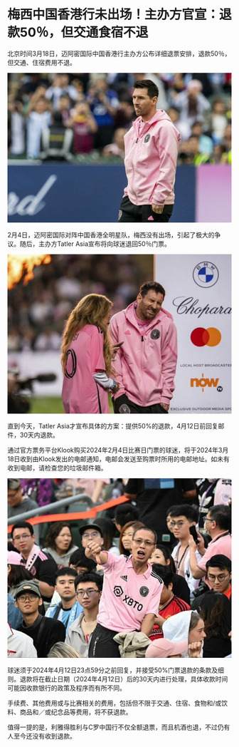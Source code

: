 # 梅西中国香港行未出场！主办方官宣：退款50％，但交通食宿不退

北京时间3月18日，迈阿密国际中国香港行主办方公布详细退票安排，退款50％，但交通、住宿费用不退。

![b2064a2a31135109de02f6b4ef7c0628.jpg](https://raw.githubusercontent.com/qqhsx/qqnews_image/main/2024/03/18/梅西中国香港行未出场！主办方官宣：退款50％，但交通食宿不退/b2064a2a31135109de02f6b4ef7c0628.jpg)

2月4日，迈阿密国际对阵中国香港全明星队，梅西没有出场，引起了极大的争议。随后，主办方Tatler Asia宣布将向球迷退回50％门票。

![3b76cbe7d82fdde53c795118f3d380e0.jpg](https://raw.githubusercontent.com/qqhsx/qqnews_image/main/2024/03/18/梅西中国香港行未出场！主办方官宣：退款50％，但交通食宿不退/3b76cbe7d82fdde53c795118f3d380e0.jpg)

直到今天，Tatler Asia才宣布具体的方案：提供50%的退款，4月12日前回复邮件，30天内退款。

通过官方票务平台Klook购买2024年2月4日比赛日门票的球迷，将于2024年3月18日收到由Klook发出的电邮通知，电邮会发送至购票时所用的电邮地址。如未有收到电邮，请检查您的垃圾邮件箱。

![2857450434f83bda25836636e26a1a8e.jpg](https://raw.githubusercontent.com/qqhsx/qqnews_image/main/2024/03/18/梅西中国香港行未出场！主办方官宣：退款50％，但交通食宿不退/2857450434f83bda25836636e26a1a8e.jpg)

球迷须于2024年4月12日23点59分之前回复，并接受50%门票退款的条款及细则。退款将在截止日期（2024年4月12日）后的30天内进行处理，具体收款时间可能因收款银行的政策及程序而有所不同。

手续费、其他费用或与比赛相关的费用，包括但不限于交通、住宿、食物和/或饮料、商品和／或纪念品等费用，将不获退款。

值得一提的是，利雅得胜利与C罗中国行不仅全额退票，而且机酒也退，不过仍有人至今还没有收到退款。

